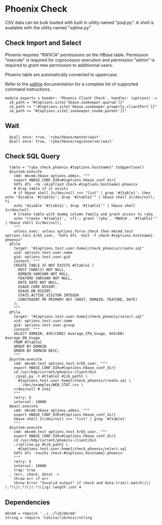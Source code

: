 
# Phoenix Check

CSV data can be bulk loaded with built in utility named "psql.py". A shell is
available with the utility named "sqlline.py"

## Check Import and Select

Phoenix requires "RWXCA" permissions on the HBase table. Permission "execute" is
required for coprocessor execution and permission "admin" is required to grant
new permission to additionnal users.

Phoenix table are automatically converted to uppercase.

Refer to the [sqlline] documentation for a complete list of supported command
instructions.

    module.exports = header: 'Phoenix Client Check', handler: (options) ->
      zk_path = "#{options.site['hbase.zookeeper.quorum']}"
      zk_path += ":#{options.site['hbase.zookeeper.property.clientPort']}"
      zk_path += "#{options.site['zookeeper.znode.parent']}"

## Wait

      @call once: true, 'ryba/hbase/master/wait'
      @call once: true, 'ryba/hbase/regionserver/wait'

## Check SQL Query

      table = "ryba_check_phoenix_#{options.hostname}".toUpperCase()
      @system.execute
        cmd: mkcmd.hbase options.admin, """
        export HBASE_CONF_DIR=#{options.hbase_conf_dir}
        hdfs dfs -rm -skipTrash check-#{options.hostname}-phoenix
        # Drop table if it exists
        # if hbase shell 2>/dev/null <<< "list" | grep '#{table}'; then echo "disable '#{table}'; drop '#{table}'" | hbase shell 2>/dev/null; fi
        echo "disable '#{table}'; drop '#{table}'" | hbase shell 2>/dev/null
        # Create table with dummy column family and grant access to ryba
        echo "create '#{table}', 'cf1'; grant 'ryba', 'RWXCA', '#{table}'" | hbase shell 2>/dev/null;
        """
        unless_exec: unless options.force_check then mkcmd.test options.test_krb5_user, "hdfs dfs -test -f check-#{options.hostname}-phoenix"
      @file
        target: "#{options.test.user.home}/check_phoenix/create.sql"
        uid: options.test.user.name
        gid: options.test.user.gid
        content: """
        CREATE TABLE IF NOT EXISTS #{table} (
          HOST CHAR(2) NOT NULL,
          DOMAIN VARCHAR NOT NULL,
          FEATURE VARCHAR NOT NULL,
          DATE DATE NOT NULL,
          USAGE.CORE BIGINT,
          USAGE.DB BIGINT,
          STATS.ACTIVE_VISITOR INTEGER
          CONSTRAINT PK PRIMARY KEY (HOST, DOMAIN, FEATURE, DATE)
        );
        """
      @file
        target: "#{options.test.user.home}/check_phoenix/select.sql"
        uid: options.test.user.name
        gid: options.test.user.group
        content: """
        SELECT DOMAIN, AVG(CORE) Average_CPU_Usage, AVG(DB) Average_DB_Usage 
        FROM #{table} 
        GROUP BY DOMAIN 
        ORDER BY DOMAIN DESC;
        """
      @system.execute
        cmd: mkcmd.test options.test_krb5_user, """
        export HBASE_CONF_DIR=#{options.hbase_conf_dir}
        cd /usr/hdp/current/phoenix-client/bin
        ./psql.py -t #{table} #{zk_path} \
          #{options.test.user.home}/check_phoenix/create.sql \
          ../doc/examples/WEB_STAT.csv \
        >/dev/null # 2>&1
        """
        retry: 5
        interval: 10000
      @wait.execute
        cmd: mkcmd.hbase options.admin, """
        export HBASE_CONF_DIR=#{options.hbase_conf_dir}
        hbase shell 2>/dev/null <<< "list" | grep '#{table}'
        """
      @system.execute
        cmd: mkcmd.test options.test_krb5_user, """
        export HBASE_CONF_DIR=#{options.hbase_conf_dir}
        cd /usr/hdp/current/phoenix-client/bin
        ./sqlline.py #{zk_path} \
          #{options.test.user.home}/check_phoenix/select.sql
        hdfs dfs -touchz check-#{options.hostname}-phoenix
        """
        retry: 5
        interval: 10000
        trap: true
      , (err, check, data) ->
        throw err if err
        throw Error "Invalid output" if check and data.trim().match(/\|(.*)\|(.*)\|(.*)\|/g).length isnt 4

## Dependencies

    mkcmd = require '../../lib/mkcmd'
    string = require 'nikita/lib/misc/string'

[sqlline]: http://sqlline.sourceforge.net/#commands

